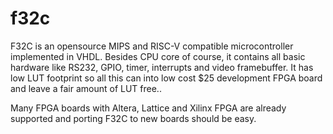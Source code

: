 # f32c

F32C is an opensource MIPS and RISC-V compatible microcontroller implemented in VHDL.
Besides CPU core of course, it contains all basic hardware like RS232, GPIO, 
timer, interrupts and video framebuffer. It has low LUT footprint so 
all this can into low cost $25 development FPGA board and leave a fair amount
of LUT free..

Many FPGA boards with Altera, Lattice and Xilinx FPGA are already supported and
porting F32C to new boards should be easy.
